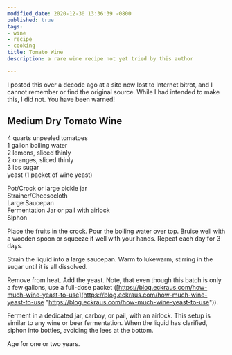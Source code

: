 ```yaml
---
modified_date: 2020-12-30 13:36:39 -0800
published: true
tags:
- wine
- recipe
- cooking
title: Tomato Wine
description: a rare wine recipe not yet tried by this author

---
```

I posted this over a decode ago at a site now lost to Internet bitrot, and I cannot remember or find the original source. While I had intended to make this, I did not. You have been warned!

## Medium Dry Tomato Wine

  
4 quarts unpeeled tomatoes  
1 gallon boiling water  
2 lemons, sliced thinly  
2 oranges, sliced thinly  
3 lbs sugar  
yeast (1 packet of wine yeast)  
  
Pot/Crock or large pickle jar  
Strainer/Cheesecloth  
Large Saucepan  
Fermentation Jar or pail with airlock  
Siphon  
  
Place the fruits in the crock. Pour the boiling water over top. Bruise well with a wooden spoon or squeeze it well with your hands. Repeat each day for 3 days.

Strain the liquid into a large saucepan. Warm to lukewarm, stirring in the sugar until it is all dissolved.

Remove from heat. Add the yeast. Note, that even though this batch is only a few gallons, use a full-dose packet ([https://blog.eckraus.com/how-much-wine-yeast-to-use](https://blog.eckraus.com/how-much-wine-yeast-to-use "https://blog.eckraus.com/how-much-wine-yeast-to-use")).

Ferment in a dedicated jar, carboy, or pail, with an airlock. This setup is similar to any wine or beer fermentation. When the liquid has clarified, siphon into bottles, avoiding the lees at the bottom.

Age for one or two years.